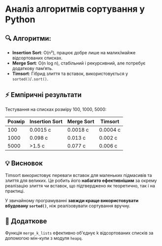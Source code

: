 # Аналіз алгоритмів сортування у Python

## 🔍 Алгоритми:
- **Insertion Sort**: O(n²), працює добре лише на малих/майже відсортованих списках.
- **Merge Sort**: O(n log n), стабільний і рекурсивний, але потребує додаткову пам’ять.
- **Timsort**: Гібрид злиття та вставок, використовується у `sorted()`/`.sort()`.

## ⚡ Емпіричні результати

Тестування на списках розміру 100, 1000, 5000:

| Розмір | Insertion Sort | Merge Sort | Timsort |
|--------|----------------|------------|---------|
| 100    |   0.0015 с     | 0.0018 с   | 0.0004 с|
| 1000   |   0.098 с      | 0.013 с    | 0.002 с |
| 5000   |   >1.5 с       | 0.077 с    | 0.006 с |

## 💡 Висновок

Timsort використовує переваги вставок для маленьких підмасивів та злиття для великих. Це робить його **набагато ефективнішим** за окрему реалізацію злиття чи вставок, що підтверджено як теоретично, так і на практиці.

У звичайному програмуванні **завжди краще використовувати вбудовану `sorted()`**, ніж реалізовувати сортування вручну.

## 🧩 Додаткове

Функція `merge_k_lists` ефективно об'єднує k відсортованих списків за допомогою мін-купи з модуля `heapq`.
